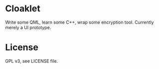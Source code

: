 # Cloaklet

Write some QML, learn some C++, wrap some encryption tool.
Currently merely a UI prototype.

# License

GPL v3, see LICENSE file.

